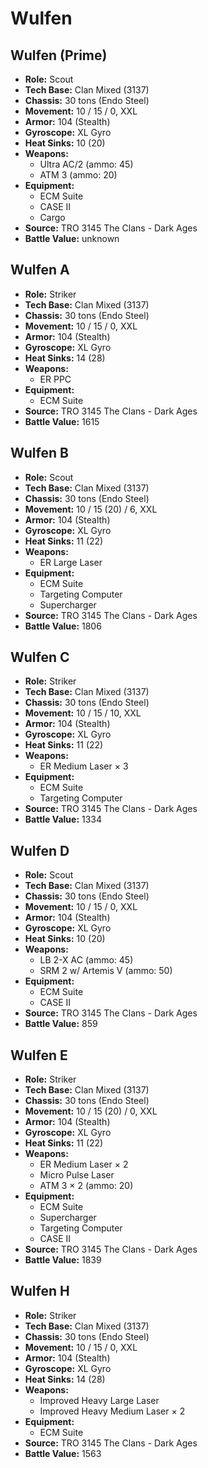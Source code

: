 # Wulfen
## Wulfen (Prime)
- **Role:** Scout
- **Tech Base:** Clan Mixed (3137)
- **Chassis:** 30 tons (Endo Steel)
- **Movement:** 10 / 15 / 0, XXL
- **Armor:** 104 (Stealth)
- **Gyroscope:** XL Gyro
- **Heat Sinks:** 10 (20)
- **Weapons:**
  - Ultra AC/2 (ammo: 45)
  - ATM 3 (ammo: 20)
- **Equipment:**
  - ECM Suite
  - CASE II
  - Cargo
- **Source:** TRO 3145 The Clans - Dark Ages
- **Battle Value:** unknown

## Wulfen A
- **Role:** Striker
- **Tech Base:** Clan Mixed (3137)
- **Chassis:** 30 tons (Endo Steel)
- **Movement:** 10 / 15 / 0, XXL
- **Armor:** 104 (Stealth)
- **Gyroscope:** XL Gyro
- **Heat Sinks:** 14 (28)
- **Weapons:**
  - ER PPC
- **Equipment:**
  - ECM Suite
- **Source:** TRO 3145 The Clans - Dark Ages
- **Battle Value:** 1615

## Wulfen B
- **Role:** Scout
- **Tech Base:** Clan Mixed (3137)
- **Chassis:** 30 tons (Endo Steel)
- **Movement:** 10 / 15 (20) / 6, XXL
- **Armor:** 104 (Stealth)
- **Gyroscope:** XL Gyro
- **Heat Sinks:** 11 (22)
- **Weapons:**
  - ER Large Laser
- **Equipment:**
  - ECM Suite
  - Targeting Computer
  - Supercharger
- **Source:** TRO 3145 The Clans - Dark Ages
- **Battle Value:** 1806

## Wulfen C
- **Role:** Striker
- **Tech Base:** Clan Mixed (3137)
- **Chassis:** 30 tons (Endo Steel)
- **Movement:** 10 / 15 / 10, XXL
- **Armor:** 104 (Stealth)
- **Gyroscope:** XL Gyro
- **Heat Sinks:** 11 (22)
- **Weapons:**
  - ER Medium Laser × 3
- **Equipment:**
  - ECM Suite
  - Targeting Computer
- **Source:** TRO 3145 The Clans - Dark Ages
- **Battle Value:** 1334

## Wulfen D
- **Role:** Scout
- **Tech Base:** Clan Mixed (3137)
- **Chassis:** 30 tons (Endo Steel)
- **Movement:** 10 / 15 / 0, XXL
- **Armor:** 104 (Stealth)
- **Gyroscope:** XL Gyro
- **Heat Sinks:** 10 (20)
- **Weapons:**
  - LB 2-X AC (ammo: 45)
  - SRM 2 w/ Artemis V (ammo: 50)
- **Equipment:**
  - ECM Suite
  - CASE II
- **Source:** TRO 3145 The Clans - Dark Ages
- **Battle Value:** 859

## Wulfen E
- **Role:** Striker
- **Tech Base:** Clan Mixed (3137)
- **Chassis:** 30 tons (Endo Steel)
- **Movement:** 10 / 15 (20) / 0, XXL
- **Armor:** 104 (Stealth)
- **Gyroscope:** XL Gyro
- **Heat Sinks:** 11 (22)
- **Weapons:**
  - ER Medium Laser × 2
  - Micro Pulse Laser
  - ATM 3 × 2 (ammo: 20)
- **Equipment:**
  - ECM Suite
  - Supercharger
  - Targeting Computer
  - CASE II
- **Source:** TRO 3145 The Clans - Dark Ages
- **Battle Value:** 1839

## Wulfen H
- **Role:** Striker
- **Tech Base:** Clan Mixed (3137)
- **Chassis:** 30 tons (Endo Steel)
- **Movement:** 10 / 15 / 0, XXL
- **Armor:** 104 (Stealth)
- **Gyroscope:** XL Gyro
- **Heat Sinks:** 14 (28)
- **Weapons:**
  - Improved Heavy Large Laser
  - Improved Heavy Medium Laser × 2
- **Equipment:**
  - ECM Suite
- **Source:** TRO 3145 The Clans - Dark Ages
- **Battle Value:** 1563

